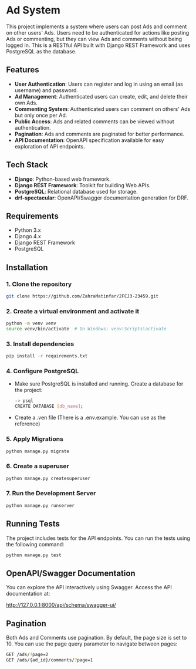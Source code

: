 # Ad System

This project implements a system where users can post Ads and comment on other users' Ads. Users need to be authenticated for actions like posting Ads or commenting, but they can view Ads and comments without being logged in. This is a RESTful API built with Django REST Framework and uses PostgreSQL as the database.

## Features

- **User Authentication**: Users can register and log in using an email (as username) and password.
- **Ad Management**: Authenticated users can create, edit, and delete their own Ads.
- **Commenting System**: Authenticated users can comment on others' Ads but only once per Ad.
- **Public Access**: Ads and related comments can be viewed without authentication.
- **Pagination**: Ads and comments are paginated for better performance.
- **API Documentation**: OpenAPI specification available for easy exploration of API endpoints.

## Tech Stack

- **Django**: Python-based web framework.
- **Django REST Framework**: Toolkit for building Web APIs.
- **PostgreSQL**: Relational database used for storage.
- **drf-spectacular**: OpenAPI/Swagger documentation generation for DRF.

## Requirements

- Python 3.x
- Django 4.x
- Django REST Framework
- PostgreSQL

## Installation

### 1. Clone the repository

```bash
git clone https://github.com/ZahraMatinfar/2FCJ3-23459.git
```

### 2. Create a virtual environment and activate it


```bash
python -m venv venv
source venv/bin/activate  # On Windows: venv\Scripts\activate
```

### 3. Install dependencies

```bash
pip install -r requirements.txt
```

### 4. Configure PostgreSQL
- Make sure PostgreSQL is installed and running.
Create a database for the project:

    ``` bash
    -> psql
    CREATE DATABASE [db_name];
    ```

- Create a .ven file (There is a .env.example. You can use as the reference)


### 5. Apply Migrations
```bash
python manage.py migrate
```

### 6. Create a superuser
```bash
python manage.py createsuperuser
```

### 7. Run the Development Server
```bash
python manage.py runserver
```

## Running Tests
The project includes tests for the API endpoints. You can run the tests using the following command:

```bash
python manage.py test
```

## OpenAPI/Swagger Documentation
You can explore the API interactively using Swagger. Access the API documentation at:


http://127.0.0.1:8000/api/schema/swagger-ui/

## Pagination
Both Ads and Comments use pagination. By default, the page size is set to 10. You can use the page query parameter to navigate between pages:

``` bash
GET /ads/?page=2
GET /ads/{ad_id}/comments/?page=1
```
